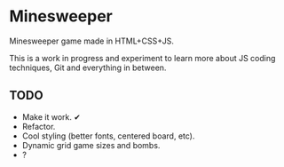 Minesweeper
=====

Minesweeper game made in HTML+CSS+JS.

This is a work in progress and experiment to learn more about JS coding techniques, Git and everything in between.


TODO
----
* Make it work. ✔
* Refactor.
* Cool styling (better fonts, centered board, etc).
* Dynamic grid game sizes and bombs.
* ?
